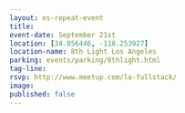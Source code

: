 ```yaml
---
layout: os-repeat-event
title:
event-date: September 21st
location: [34.056446, -118.253927]
location-name: 8th Light Los Angeles
parking: events/parking/8thlight.html
tag-line:
rsvp: http://www.meetup.com/la-fullstack/
image:
published: false
---
```

